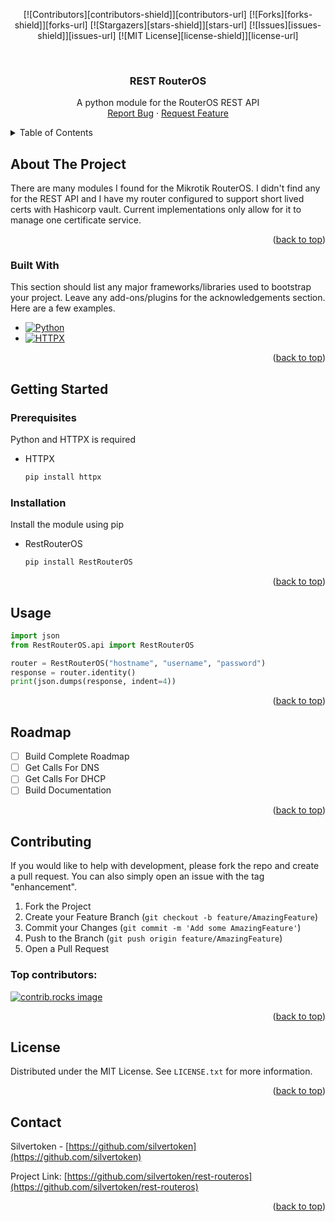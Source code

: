 
<a id="readme-top"></a>

<p align="center">
[![Contributors][contributors-shield]][contributors-url]
[![Forks][forks-shield]][forks-url]
[![Stargazers][stars-shield]][stars-url]
[![Issues][issues-shield]][issues-url]
[![MIT License][license-shield]][license-url]
</p>

<!-- PROJECT LOGO -->
<br />
<div align="center">

  <h3 align="center">REST RouterOS</h3>

  <p align="center">
    A python module for the RouterOS REST API
    <br />
    <a href="https://github.com/silvertoken/rest-routeros/issues/new?labels=bug">Report Bug</a>
    &middot;
    <a href="https://github.com/silvertoken/rest-routeros/issues/new?labels=enhancement">Request Feature</a>
  </p>
</div>


<!-- TABLE OF CONTENTS -->
<details>
  <summary>Table of Contents</summary>
  <ol>
    <li>
      <a href="#about-the-project">About The Project</a>
      <ul>
        <li><a href="#built-with">Built With</a></li>
      </ul>
    </li>
    <li>
      <a href="#getting-started">Getting Started</a>
      <ul>
        <li><a href="#prerequisites">Prerequisites</a></li>
        <li><a href="#installation">Installation</a></li>
      </ul>
    </li>
    <li><a href="#usage">Usage</a></li>
    <li><a href="#roadmap">Roadmap</a></li>
    <li><a href="#contributing">Contributing</a></li>
    <li><a href="#license">License</a></li>
    <li><a href="#contact">Contact</a></li>
  </ol>
</details>



<!-- ABOUT THE PROJECT -->
## About The Project

There are many modules I found for the Mikrotik RouterOS.  I didn't find any for the REST API and I have
my router configured to support short lived certs with Hashicorp vault.  Current implementations only
allow for it to manage one certificate service.

<p align="right">(<a href="#readme-top">back to top</a>)</p>


### Built With

This section should list any major frameworks/libraries used to bootstrap your project. Leave any add-ons/plugins for the acknowledgements section. Here are a few examples.

* [![Python][python-badge]][python-url]
* [![HTTPX][httpx-badge]][httpx-url]


<p align="right">(<a href="#readme-top">back to top</a>)</p>



<!-- GETTING STARTED -->
## Getting Started

### Prerequisites

Python and HTTPX is required
* HTTPX
  ```sh
  pip install httpx
  ```

### Installation

Install the module using pip

* RestRouterOS
  ```sh
  pip install RestRouterOS
  ```

<p align="right">(<a href="#readme-top">back to top</a>)</p>


<!-- USAGE EXAMPLES -->
## Usage

```python
import json
from RestRouterOS.api import RestRouterOS

router = RestRouterOS("hostname", "username", "password")
response = router.identity()
print(json.dumps(response, indent=4))
```

<p align="right">(<a href="#readme-top">back to top</a>)</p>



<!-- ROADMAP -->
## Roadmap

- [ ] Build Complete Roadmap
- [ ] Get Calls For DNS
- [ ] Get Calls For DHCP
- [ ] Build Documentation

<p align="right">(<a href="#readme-top">back to top</a>)</p>


<!-- CONTRIBUTING -->
## Contributing

If you would like to help with development, please fork the repo and create a pull request. You can also simply open an issue with the tag "enhancement".

1. Fork the Project
2. Create your Feature Branch (`git checkout -b feature/AmazingFeature`)
3. Commit your Changes (`git commit -m 'Add some AmazingFeature'`)
4. Push to the Branch (`git push origin feature/AmazingFeature`)
5. Open a Pull Request

### Top contributors:

<a href="https://github.com/silvertoken/rest-routeros/graphs/contributors">
  <img src="https://contrib.rocks/image?repo=silvertoken/rest-routeros" alt="contrib.rocks image" />
</a>

<p align="right">(<a href="#readme-top">back to top</a>)</p>


<!-- LICENSE -->
## License

Distributed under the MIT License. See `LICENSE.txt` for more information.

<p align="right">(<a href="#readme-top">back to top</a>)</p>


<!-- CONTACT -->
## Contact

Silvertoken - [https://github.com/silvertoken](https://github.com/silvertoken)

Project Link: [https://github.com/silvertoken/rest-routeros](https://github.com/silvertoken/rest-routeros)

<p align="right">(<a href="#readme-top">back to top</a>)</p>

<!-- MARKDOWN LINKS & IMAGES -->
[contributors-shield]: https://img.shields.io/github/contributors/silvertoken/rest-routeros.svg?style=for-the-badge
[contributors-url]: https://github.com/silvertoken/rest-routeros/graphs/contributors
[forks-shield]: https://img.shields.io/github/forks/silvertoken/rest-routeros.svg?style=for-the-badge
[forks-url]: https://github.com/silvertoken/rest-routeros/network/members
[stars-shield]: https://img.shields.io/github/stars/silvertoken/rest-routeros.svg?style=for-the-badge
[stars-url]: https://github.com/silvertoken/rest-routeros/stargazers
[issues-shield]: https://img.shields.io/github/issues/silvertoken/rest-routeros.svg?style=for-the-badge
[issues-url]: https://github.com/silvertoken/rest-routeros/issues
[license-shield]: https://img.shields.io/github/license/silvertoken/rest-routeros.svg?style=for-the-badge
[license-url]: https://github.com/silvertoken/rest-routeros/blob/main/LICENSE.txt
[python-badge]: https://img.shields.io/badge/python-000000?style=for-the-badge&logo=python&logoColor=white
[python-url]: https://www.python.org/
[httpx-badge]: https://img.shields.io/badge/HTTPX-000000?style=for-the-badge
[httpx-url]: https://www.python-httpx.org/